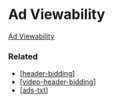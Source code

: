 # Ad Viewability

[Ad Viewability](https://www.playwire.com/ad-viewability)

### Related

- [[header-bidding]]
- [[video-header-bidding]]
- [[ads-txt]]

[//begin]: # "Autogenerated link references for markdown compatibility"
[header-bidding]: ../header-bidding/header-bidding "Header Bidding"
[video-header-bidding]: ../header-bidding/video-header-bidding "Video Header Bidding"
[ads-txt]: ../ads-txt/ads-txt "Ads.TXT"
[//end]: # "Autogenerated link references"
